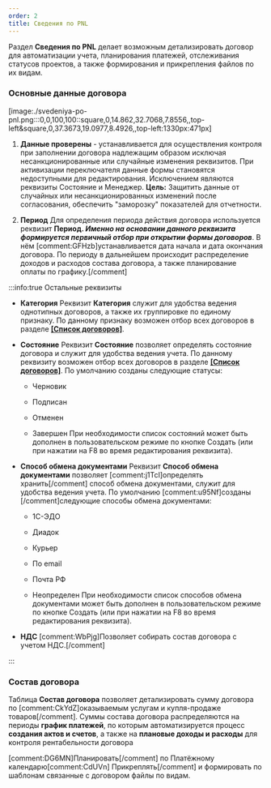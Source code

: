```yaml
---
order: 2
title: Сведения по PNL
---
```


Раздел **Сведения по PNL** делает возможным детализировать договор для автоматизации учета, планирования платежей, отслеживания статусов проектов, а также формирования и прикрепления файлов по их видам.

### Основные данные договора

[image:./svedeniya-po-pnl.png:::0,0,100,100::square,0,14.862,32.7068,7.8556,,top-left&square,0,37.3673,19.0977,8.4926,,top-left:1330px:471px]

1. **Данные проверены** - устанавливается для осуществления контроля при заполнении договора надлежащим образом исключая несанкционированные или случайные изменения реквизитов. При активизации переключателя данные формы становятся недоступными для редактирования. Исключением являются реквизиты Состояние и Менеджер. **Цель:** Защитить данные от случайных или несанкционированных изменений после согласования, обеспечить "заморозку" показателей для отчетности.



1. **Период** Для определения периода действия договора используется реквизит **Период. *Именно на основании данного реквизита формируется первичный отбор при открытии формы договоров***. В нём [comment:GFHzb]устанавливается дата начала и дата окончания договора. По периоду в дальнейшем происходит распределение доходов и расходов состава договора, а также планирование оплаты по графику.[/comment]

:::info:true Остальные реквизиты

-  **Категория** Реквизит **Категория** служит для удобства ведения однотипных договоров, а также их группировке по единому признаку. По данному признаку возможен отбор всех договоров в разделе [**\[Список договоров\]**](./../spisok-dogovorov).

-  **Состояние** Реквизит **Состояние** позволяет определять состояние договора и служит для удобства ведения учета. По данному реквизиту возможен отбор всех договоров в разделе [**\[Список договоров\]**](./../spisok-dogovorov). По умолчанию созданы следующие статусы:

   -  Черновик

   -  Подписан

   -  Отменен

   -  Завершен При необходимости список состояний может быть дополнен в пользовательском режиме по кнопке Создать (или при нажатии на F8 во время редактирования реквизита).

-  **Способ обмена документами** Реквизит **Способ обмена документами** позволяет [comment:j1TcI]определять хранить[/comment] способ обмена документами, служит для удобства ведения учета. По умолчанию [comment:u95Nf]созданы [/comment]следующие способы обмена документами:

   -  1С-ЭДО

   -  Диадок

   -  Курьер

   -  По email

   -  Почта РФ

   -  Неопределен При необходимости список способов обмена документами может быть дополнен в пользовательском режиме по кнопке Создать (или при нажатии на F8 во время редактирования реквизита).

-  **НДС** [comment:WbPjg]Позволяет собирать состав договора с учетом НДС.[/comment]

:::

### Состав договора

Таблица **Состав договора** позволяет детализировать сумму договора по [comment:CkYdZ]оказываемым услугам и купля-продаже товаров[/comment]. Суммы состава договора распределяются на периоды **график платежей**, по которым автоматизируется процесс **создания актов и счетов**, а также на **плановые доходы и расходы** для контроля рентабельности договора

[comment:DG6MN]Планировать[/comment] по Платёжному календарю[comment:CdUVn] Прикреплять[/comment] и формировать по шаблонам связанные с договором файлы по видам.